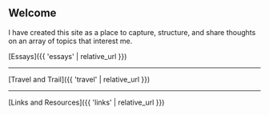 Welcome
-
I have created this site as a place to capture, structure, and share thoughts on an array of topics that interest me.  

[Essays]({{ 'essays' | relative_url }})

***

[Travel and Trail]({{ 'travel' | relative_url }})

***

[Links and Resources]({{ 'links' | relative_url }})